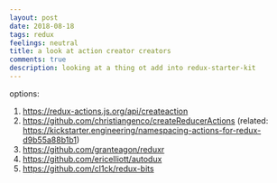 ```yaml
---
layout: post
date: 2018-08-18
tags: redux
feelings: neutral
title: a look at action creator creators
comments: true
description: looking at a thing ot add into redux-starter-kit
---
```


options:

1. https://redux-actions.js.org/api/createaction
2. https://github.com/christiangenco/createReducerActions (related: https://kickstarter.engineering/namespacing-actions-for-redux-d9b55a88b1b1)
3. https://github.com/granteagon/reduxr
4. https://github.com/ericelliott/autodux
5. https://github.com/cl1ck/redux-bits

